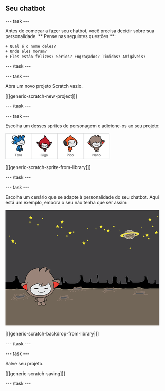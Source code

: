 ## Seu chatbot

\--- task \---

Antes de começar a fazer seu chatbot, você precisa decidir sobre sua personalidade. ** Pense nas seguintes questões **:

    + Qual é o nome deles? 
    + Onde eles moram? 
    + Eles estão felizes? Sérios? Engraçados? Tímidos? Amigáveis?
    

\--- /task \---

\--- task \---

Abra um novo projeto Scratch vazio.

[[[generic-scratch-new-project]]]

\--- /task \---

\--- task \---

Escolha um desses sprites de personagem e adicione-os ao seu projeto:

![Escolha o personagem](images/chatbot-characters.png)

[[[generic-scratch-sprite-from-library]]]

\--- /task \---

\--- task \---

Escolha um cenário que se adapte à personalidade do seu chatbot. Aqui está um exemplo, embora o seu não tenha que ser assim:

![Escolha um cenário](images/chatbot-backdrop.png)

[[[generic-scratch-backdrop-from-library]]]

\--- /task \---

\--- task \---

Salve seu projeto.

[[[generic-scratch-saving]]]

\--- /task \---